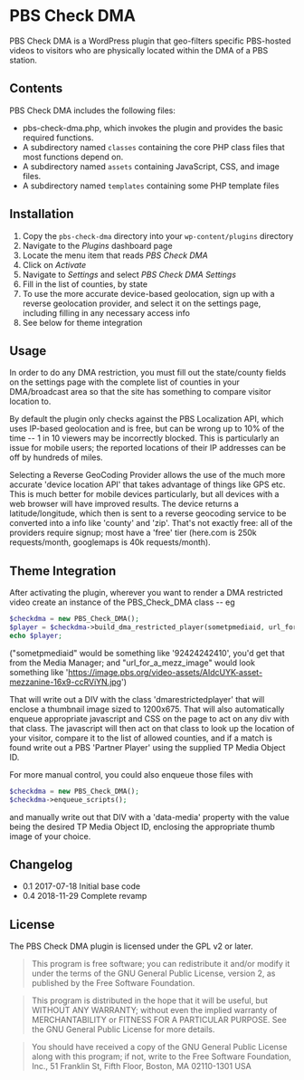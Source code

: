 # PBS Check DMA

PBS Check DMA is a WordPress plugin that geo-filters specific PBS-hosted videos to visitors who are physically located within the DMA of a PBS station. 


## Contents

PBS Check DMA includes the following files:

* pbs-check-dma.php, which invokes the plugin and provides the basic required functions.
* A subdirectory named `classes` containing the core PHP class files that most functions depend on.
* A subdirectory named `assets` containing JavaScript, CSS, and image files.
* A subdirectory named `templates` containing some PHP template files

## Installation

1. Copy the `pbs-check-dma` directory into your `wp-content/plugins` directory
2. Navigate to the *Plugins* dashboard page
3. Locate the menu item that reads *PBS Check DMA*
4. Click on *Activate*
5. Navigate to *Settings* and select *PBS Check DMA Settings* 
6. Fill in the list of counties, by state
7. To use the more accurate device-based geolocation, sign up with a reverse geolocation provider, and select it on the settings page, including filling in any necessary access info
8. See below for theme integration

## Usage
In order to do any DMA restriction, you must fill out the state/county fields on the settings page with the complete list of counties in your DMA/broadcast area so that the site has something to compare visitor location to.

By default the plugin only checks against the PBS Localization API, which uses IP-based geolocation and is free, but can be wrong up to 10% of the time -- 1 in 10 viewers may be incorrectly blocked. This is particularly an issue for mobile users; the reported locations of their IP addresses can be off by hundreds of miles.

Selecting a Reverse GeoCoding Provider allows the use of the much more accurate 'device location API' that takes advantage of things like GPS etc. This is much better for mobile devices particularly, but all devices with a web browser will have improved results. The device returns a latitude/longitude, which then is sent to a reverse geocoding service to be converted into a info like 'county' and 'zip'. That's not exactly free: all of the providers require signup; most have a 'free' tier (here.com is 250k requests/month, googlemaps is 40k requests/month).

## Theme Integration

After activating the plugin, wherever you want to render a DMA restricted video create an instance of the PBS_Check_DMA class -- eg

```php
$checkdma = new PBS_Check_DMA();
$player = $checkdma->build_dma_restricted_player(sometpmediaid, url_for_a_mezz_image);
echo $player;
```

("sometpmediaid" would be something like '92424242410', you'd get that from the Media Manager; and "url_for_a_mezz_image" would look something like 'https://image.pbs.org/video-assets/AIdcUYK-asset-mezzanine-16x9-ccRViYN.jpg')

That will write out a DIV with the class 'dmarestrictedplayer' that will enclose a thumbnail image sized to 1200x675. That will also automatically enqueue appropriate javascript and CSS on the page to act on any div with that class. The javascript will then act on that class to look up the location of your visitor, compare it to the list of allowed counties, and if a match is found write out a PBS 'Partner Player' using the supplied TP Media Object ID.

For more manual control, you could also enqueue those files with

```php
$checkdma = new PBS_Check_DMA();
$checkdma->enqueue_scripts();
```

and manually write out that DIV with a 'data-media' property with the value being the desired TP Media Object ID, enclosing the appropriate thumb image of your choice. 

## Changelog

* 0.1 2017-07-18 Initial base code
* 0.4 2018-11-29 Complete revamp 

## License

The PBS Check DMA plugin is licensed under the GPL v2 or later.

> This program is free software; you can redistribute it and/or modify
it under the terms of the GNU General Public License, version 2, as
published by the Free Software Foundation.

> This program is distributed in the hope that it will be useful,
but WITHOUT ANY WARRANTY; without even the implied warranty of
MERCHANTABILITY or FITNESS FOR A PARTICULAR PURPOSE.  See the
GNU General Public License for more details.

> You should have received a copy of the GNU General Public License
along with this program; if not, write to the Free Software
Foundation, Inc., 51 Franklin St, Fifth Floor, Boston, MA  02110-1301  USA
